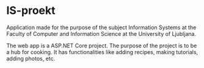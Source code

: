 # IS-proekt

Application made for the purpose of the subject Information Systems at the Faculty of Computer and Information Science at the University of Ljubljana.

The web app is a ASP.NET Core project. The purpose of the project is to be a hub for cooking. It has functionalities like adding recipes, making tutorials, adding photos, etc.
